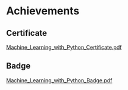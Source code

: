 

# Achievements
## Certificate
[Machine_Learning_with_Python_Certificate.pdf](https://prod-files-secure.s3.us-west-2.amazonaws.com/03e82b26-cccb-4906-bb56-adabcbdc0655/0f35a87e-0c16-48ac-af62-4e4cc34c6a19/Machine_Learning_with_Python_Certificate.pdf?X-Amz-Algorithm=AWS4-HMAC-SHA256&X-Amz-Content-Sha256=UNSIGNED-PAYLOAD&X-Amz-Credential=AKIAT73L2G45HZZMZUHI%2F20240918%2Fus-west-2%2Fs3%2Faws4_request&X-Amz-Date=20240918T010611Z&X-Amz-Expires=3600&X-Amz-Signature=8420d2cb460909c4ad955c1249c60315fc6cd243e55f30f0469072bb57e862e7&X-Amz-SignedHeaders=host&x-id=GetObject)
## Badge
[Machine_Learning_with_Python_Badge.pdf](https://prod-files-secure.s3.us-west-2.amazonaws.com/03e82b26-cccb-4906-bb56-adabcbdc0655/ff622a22-73d6-44e3-9c7b-e89a8e61b7aa/Machine_Learning_with_Python_Badge.pdf?X-Amz-Algorithm=AWS4-HMAC-SHA256&X-Amz-Content-Sha256=UNSIGNED-PAYLOAD&X-Amz-Credential=AKIAT73L2G45HZZMZUHI%2F20240918%2Fus-west-2%2Fs3%2Faws4_request&X-Amz-Date=20240918T010611Z&X-Amz-Expires=3600&X-Amz-Signature=26331dae08aa2551a072d20b6dda8017a3821d0babed780daea875d5930203be&X-Amz-SignedHeaders=host&x-id=GetObject)